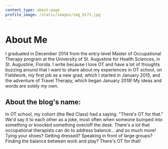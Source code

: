 ```yaml
---
content_type: about-page
profile_image: /static/images/img_0171.jpg
---
```

# About Me
I graduated in December 2014 from the entry-level Master of Occupational Therapy program at the University of St. Augustine for Health Sciences, in St. Augustine, Florida. I write because I love OT and have a lot of thoughts buzzing around that I want to share about my experiences in OT school, on Fieldwork, my first job as a new grad, which I started in January 2015, and the adventure of Travel Therapy, which began January 2018! My ideas and words are solely my own.

## About the blog's name:

In OT school, my cohort (the Red Class) had a saying: "There's OT for that." We'd say it to each other as a joke, most often when someone bumped into something or  knocked something over/off the desk. There's a lot that occupational therapists can do to address balance... and so much more! Tying your shoes? Getting dressed? Speaking in front of large groups? Finding the balance between work and play? There's OT for that!